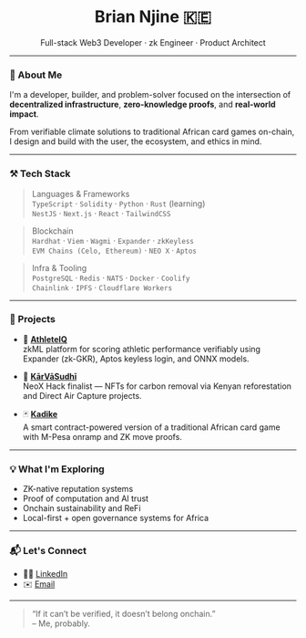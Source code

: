 <h1 align="center">Brian Njine 🇰🇪</h1>
<p align="center">
  Full-stack Web3 Developer · zk Engineer · Product Architect  
</p>

---

### 🧠 About Me

I'm a developer, builder, and problem-solver focused on the intersection of **decentralized infrastructure**, **zero-knowledge proofs**, and **real-world impact**.

From verifiable climate solutions to traditional African card games on-chain, I design and build with the user, the ecosystem, and ethics in mind.

---

### ⚒️ Tech Stack

> Languages & Frameworks  
`TypeScript` · `Solidity` · `Python` · `Rust` (learning)  
`NestJS` · `Next.js` · `React` · `TailwindCSS`

> Blockchain  
`Hardhat` · `Viem` · `Wagmi` · `Expander` · `zkKeyless`  
`EVM Chains (Celo, Ethereum)` · `NEO X` · `Aptos`

> Infra & Tooling  
`PostgreSQL` · `Redis` · `NATS` · `Docker` · `Coolify`  
`Chainlink` · `IPFS` · `Cloudflare Workers`

---

### 🚀 Projects

- 🎯 [**AthleteIQ**](https://github.com/Njine)  
  zkML platform for scoring athletic performance verifiably using Expander (zk-GKR), Aptos keyless login, and ONNX models.

- 🌳 [**KārVāSudhī**](https://github.com/anshugarg401/KarVaSudhiprod)  
  NeoX Hack finalist — NFTs for carbon removal via Kenyan reforestation and Direct Air Capture projects.

- 🃏 [**Kadike**](https://github.com/Njine)  
  A smart contract-powered version of a traditional African card game with M-Pesa onramp and ZK move proofs.

---

### 💡 What I'm Exploring

- ZK-native reputation systems  
- Proof of computation and AI trust  
- Onchain sustainability and ReFi  
- Local-first + open governance systems for Africa

---

### 📬 Let's Connect

- 🧑‍💻 [LinkedIn](https://linkedin.com/in/briannjine)
- ✉️ [Email](mailto:njinek@gmail.com)

---

> “If it can’t be verified, it doesn’t belong onchain.”  
> – Me, probably.
